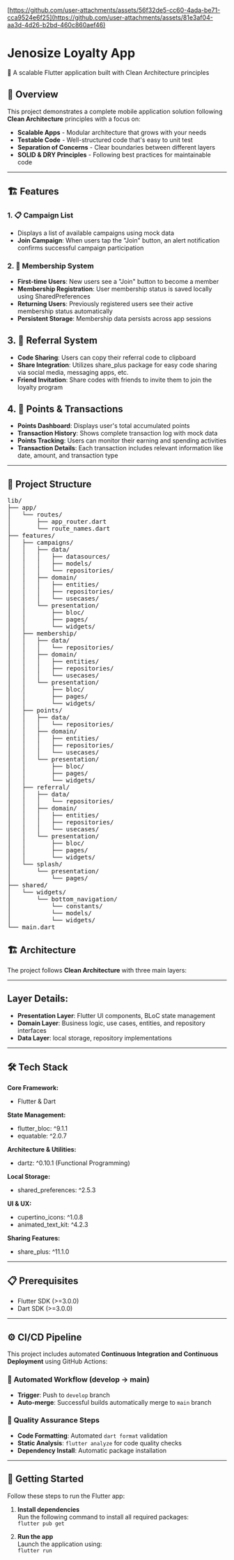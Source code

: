 [https://github.com/user-attachments/assets/56f32de5-cc60-4ada-be71-cca9524e6f25](https://github.com/user-attachments/assets/81e3af04-aa3d-4d26-b2bd-460c860aef46)

# Jenosize Loyalty App

🚀 A scalable Flutter application built with Clean Architecture principles

## 🎯 Overview

This project demonstrates a complete mobile application solution following **Clean Architecture** principles with a focus on:

- **Scalable Apps** - Modular architecture that grows with your needs  
- **Testable Code** - Well-structured code that's easy to unit test  
- **Separation of Concerns** - Clear boundaries between different layers  
- **SOLID & DRY Principles** - Following best practices for maintainable code  

---

## 🏗️ Features 
### 1. 📋 Campaign List
- Displays a list of available campaigns using mock data
- **Join Campaign**: When users tap the "Join" button, an alert notification confirms successful campaign participation

### 2. 👥 Membership System
- **First-time Users**: New users see a "Join" button to become a member
- **Membership Registration**: User membership status is saved locally using SharedPreferences
- **Returning Users**: Previously registered users see their active membership status automatically
- **Persistent Storage**: Membership data persists across app sessions

## 3. 🔗 Referral System

- **Code Sharing**: Users can copy their referral code to clipboard
- **Share Integration**: Utilizes share_plus package for easy code sharing via social media, messaging apps, etc.
- **Friend Invitation**: Share codes with friends to invite them to join the loyalty program

## 4. 🎯 Points & Transactions

- **Points Dashboard**: Displays user's total accumulated points
- **Transaction History**: Shows complete transaction log with mock data
- **Points Tracking**: Users can monitor their earning and spending activities
- **Transaction Details**: Each transaction includes relevant information like date, amount, and transaction type

---

## 📁 Project Structure

<pre>
lib/
├── app/
│   └── routes/
│       ├── app_router.dart
│       └── route_names.dart
├── features/
│   ├── campaigns/
│   │   ├── data/
│   │   │   ├── datasources/
│   │   │   ├── models/
│   │   │   └── repositories/
│   │   ├── domain/
│   │   │   ├── entities/
│   │   │   ├── repositories/
│   │   │   └── usecases/
│   │   └── presentation/
│   │       ├── bloc/
│   │       ├── pages/
│   │       └── widgets/
│   ├── membership/
│   │   ├── data/
│   │   │   └── repositories/
│   │   ├── domain/
│   │   │   ├── entities/
│   │   │   ├── repositories/
│   │   │   └── usecases/
│   │   └── presentation/
│   │       ├── bloc/
│   │       ├── pages/
│   │       └── widgets/
│   ├── points/
│   │   ├── data/
│   │   │   └── repositories/
│   │   ├── domain/
│   │   │   ├── entities/
│   │   │   ├── repositories/
│   │   │   └── usecases/
│   │   └── presentation/
│   │       ├── bloc/
│   │       ├── pages/
│   │       └── widgets/
│   ├── referral/
│   │   ├── data/
│   │   │   └── repositories/
│   │   ├── domain/
│   │   │   ├── entities/
│   │   │   ├── repositories/
│   │   │   └── usecases/
│   │   └── presentation/
│   │       ├── bloc/
│   │       ├── pages/
│   │       └── widgets/
│   └── splash/
│       └── presentation/
│           └── pages/
├── shared/
│   └── widgets/
│       └── bottom_navigation/
│           └── constants/
│           └── models/
│           └── widgets/
└── main.dart
</pre>

## 🏗️ Architecture

The project follows **Clean Architecture** with three main layers:

---

## Layer Details:

- **Presentation Layer**: Flutter UI components, BLoC state management  
- **Domain Layer**: Business logic, use cases, entities, and repository interfaces  
- **Data Layer**: local storage, repository implementations  

---

## 🛠️ Tech Stack

**Core Framework:**
- Flutter & Dart

**State Management:**
- flutter_bloc: ^9.1.1
- equatable: ^2.0.7

**Architecture & Utilities:**
- dartz: ^0.10.1 (Functional Programming)

**Local Storage:**
- shared_preferences: ^2.5.3

**UI & UX:**
- cupertino_icons: ^1.0.8
- animated_text_kit: ^4.2.3

**Sharing Features:**
- share_plus: ^11.1.0

---

## 📋 Prerequisites
- Flutter SDK (>=3.0.0)
- Dart SDK (>=3.0.0)

---

## ⚙️ CI/CD Pipeline

This project includes automated **Continuous Integration and Continuous Deployment** using GitHub Actions:

### 🔄 **Automated Workflow (develop → main)**
- **Trigger**: Push to `develop` branch
- **Auto-merge**: Successful builds automatically merge to `main` branch

### 🧪 **Quality Assurance Steps**
- **Code Formatting**: Automated `dart format` validation
- **Static Analysis**: `flutter analyze` for code quality checks
- **Dependency Install**: Automatic package installation

---
## 🚀 Getting Started

Follow these steps to run the Flutter app:

1. **Install dependencies**  
   Run the following command to install all required packages:  
   `flutter pub get`

2. **Run the app**  
   Launch the application using:  
   `flutter run`

